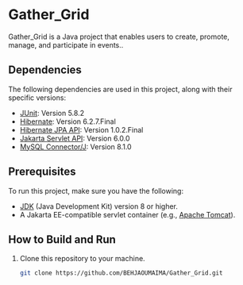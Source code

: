 # Gather_Grid

Gather_Grid is a Java project that enables users to create, promote, manage, and participate in events..

## Dependencies

The following dependencies are used in this project, along with their specific versions:

- [JUnit](https://junit.org/): Version 5.8.2
- [Hibernate](https://hibernate.org/orm/): Version 6.2.7.Final
- [Hibernate JPA API](https://hibernate.org/orm/): Version 1.0.2.Final
- [Jakarta Servlet API](https://jakarta.ee/specifications/servlet/): Version 6.0.0
- [MySQL Connector/J](https://dev.mysql.com/doc/connector-j/en/): Version 8.1.0

## Prerequisites

To run this project, make sure you have the following:

- [JDK](https://www.oracle.com/java/technologies/javase-downloads.html) (Java Development Kit) version 8 or higher.
- A Jakarta EE-compatible servlet container (e.g., [Apache Tomcat](http://tomcat.apache.org/)).

## How to Build and Run

1. Clone this repository to your machine.

   ```bash
   git clone https://github.com/BEHJAOUMAIMA/Gather_Grid.git


